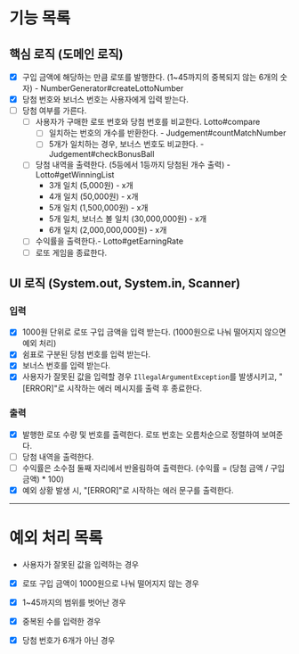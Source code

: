 # 기능 목록

## 핵심 로직 (도메인 로직)

- [x] 구입 금액에 해당하는 만큼 로또를 발행한다. (1~45까지의 중복되지 않는 6개의 숫자) - NumberGenerator#createLottoNumber
- [x] 당첨 번호와 보너스 번호는 사용자에게 입력 받는다.
- [ ] 당첨 여부를 가른다.
    - [ ] 사용자가 구매한 로또 번호와 당첨 번호를 비교한다. Lotto#compare
        - [ ] 일치하는 번호의 개수를 반환한다. - Judgement#countMatchNumber
        - [ ] 5개가 일치하는 경우, 보너스 번호도 비교한다. - Judgement#checkBonusBall
    - [ ] 당첨 내역을 출력한다. (5등에서 1등까지 당첨된 개수 출력) - Lotto#getWinningList
        - 3개 일치 (5,000원) - x개
        - 4개 일치 (50,000원) - x개
        - 5개 일치 (1,500,000원) - x개
        - 5개 일치, 보너스 볼 일치 (30,000,000원) - x개
        - 6개 일치 (2,000,000,000원) - x개
    - [ ] 수익률을 출력한다.- Lotto#getEarningRate
    - [ ] 로또 게임을 종료한다.

## UI 로직 (System.out, System.in, Scanner)

### 입력

- [x] 1000원 단위로 로또 구입 금액을 입력 받는다. (1000원으로 나눠 떨어지지 않으면 예외 처리)
- [x] 쉼표로 구분된 당첨 번호를 입력 받는다.
- [x] 보너스 번호를 입력 받는다.
- [x] 사용자가 잘못된 값을 입력할 경우 `IllegalArgumentException`를 발생시키고, "[ERROR]"로 시작하는 에러 메시지를 출력 후 종료한다.

### 출력

- [x] 발행한 로또 수량 및 번호를 출력한다. 로또 번호는 오름차순으로 정렬하여 보여준다.
- [ ] 당첨 내역을 출력한다.
- [ ] 수익률은 소수점 둘째 자리에서 반올림하여 출력한다. (수익률 = (당첨 금액 / 구입 금액) * 100)
- [x] 예외 상황 발생 시, "[ERROR]"로 시작하는 에러 문구를 출력한다.

---

# 예외 처리 목록

- 사용자가 잘못된 값을 입력하는 경우
- [x] 로또 구입 금액이 1000원으로 나눠 떨어지지 않는 경우
- [x] 1~45까지의 범위를 벗어난 경우
- [x] 중복된 수를 입력한 경우
- [x] 당첨 번호가 6개가 아닌 경우 


